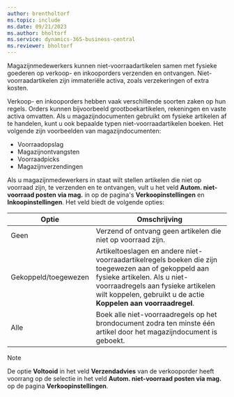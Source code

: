 ```yaml
---
author: brentholtorf
ms.topic: include
ms.date: 09/21/2023
ms.author: bholtorf
ms.service: dynamics-365-business-central
ms.reviewer: bholtorf
---
```


Magazijnmedewerkers kunnen niet-voorraadartikelen samen met fysieke goederen op verkoop- en inkooporders verzenden en ontvangen. Niet-voorraadartikelen zijn immateriële activa, zoals verzekeringen of extra kosten.

Verkoop- en inkooporders hebben vaak verschillende soorten zaken op hun regels. Orders kunnen bijvoorbeeld grootboekartikelen, rekeningen en vaste activa omvatten. Als u magazijndocumenten gebruikt om fysieke artikelen af te handelen, kunt u ook bepaalde typen niet-voorraadartikelen boeken. Het volgende zijn voorbeelden van magazijndocumenten:

* Voorraadopslag
* Magazijnontvangsten
* Voorraadpicks
* Magazijnverzendingen

Als u magazijnmedewerkers in staat wilt stellen artikelen die niet op voorraad zijn, te verzenden en te ontvangen, vult u het veld **Autom. niet-voorraad posten via mag.** in op de pagina's **Verkoopinstellingen** en **Inkoopinstellingen**. Het veld biedt de volgende opties:

|Optie  |Omschrijving  |
|---------|---------|
|Geen     |Verzend of ontvang geen artikelen die niet op voorraad zijn.         |
|Gekoppeld/toegewezen     | Artikeltoeslagen en andere niet-voorraadartikelregels boeken die zijn toegewezen aan of gekoppeld aan fysieke artikelen. Als u niet-voorraadregels aan fysieke artikelen wilt koppelen, gebruikt u de actie **Koppelen aan voorraadregel**.        |
|Alle     | Boek alle niet-voorraadregels op het brondocument zodra ten minste één artikel door het magazijndocument is geboekt.        |

> [!NOTE]
> De optie **Voltooid** in het veld **Verzendadvies** van de verkooporder heeft voorrang op de selectie in het veld **Autom. niet-voorraad posten via mag.** op de pagina **Verkoopinstellingen**.